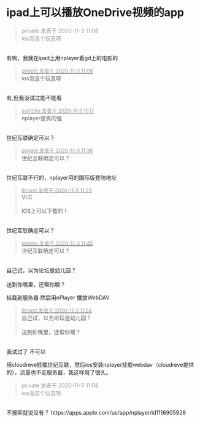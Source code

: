 # ipad上可以播放OneDrive视频的app


<div class="quote"><blockquote><font color="#999999">private 发表于 2020-11-3 11:08</font><br />
<font color="#999999">ios没这个玩意呀</font></blockquote></div><br />
有啊，我就在ipad上用nplayer看gd上的电影的

<div class="quote"><blockquote><font size="2"><a href="https://www.hostloc.com/forum.php?mod=redirect&amp;goto=findpost&amp;pid=9393970&amp;ptid=761629" target="_blank"><font color="#999999">private 发表于 2020-11-3 11:08</font></a></font><br />
ios没这个玩意呀</blockquote></div><br />
有,但我没试过能不能看

<div class="quote"><blockquote><font size="2"><a href="https://www.hostloc.com/forum.php?mod=redirect&amp;goto=findpost&amp;pid=9394044&amp;ptid=761629" target="_blank"><font color="#999999">sumcho 发表于 2020-11-3 11:17</font></a></font><br />
nplayer是真的强</blockquote></div><br />
世纪互联确定可以？

<div class="quote"><blockquote><font size="2"><a href="https://www.hostloc.com/forum.php?mod=redirect&amp;goto=findpost&amp;pid=9394151&amp;ptid=761629" target="_blank"><font color="#999999">private 发表于 2020-11-3 11:36</font></a></font><br />
世纪互联确定可以？</blockquote></div><br />
世纪互联不行的，nplayer用的国际版登陆地址

<div class="quote"><blockquote><font size="2"><a href="https://www.hostloc.com/forum.php?mod=redirect&amp;goto=findpost&amp;pid=9394083&amp;ptid=761629" target="_blank"><font color="#999999">llmwxt 发表于 2020-11-3 11:23</font></a></font><br />
VLC<br />
<br />
IOS上可以下载的！</blockquote></div><br />
世纪互联确定可以？

<div class="quote"><blockquote><font size="2"><a href="https://www.hostloc.com/forum.php?mod=redirect&amp;goto=findpost&amp;pid=9394221&amp;ptid=761629" target="_blank"><font color="#999999">private 发表于 2020-11-3 11:45</font></a></font><br />
世纪互联确定可以？</blockquote></div><br />
自己试，以为论坛是幼儿园？<br />
<br />
送到你嘴里，还帮你嚼？<br />


挂载到服务器 然后用nPlayer 播放WebDAV 

<div class="quote"><blockquote><font size="2"><a href="https://www.hostloc.com/forum.php?mod=redirect&amp;goto=findpost&amp;pid=9394274&amp;ptid=761629" target="_blank"><font color="#999999">llmwxt 发表于 2020-11-3 11:54</font></a></font><br />
自己试，以为论坛是幼儿园？<br />
<br />
送到你嘴里，还帮你嚼？</blockquote></div><br />
我试过了 不可以

用cloudreve挂载世纪互联，然后ios安装nplayer挂载webdav（cloudreve提供的），流量也不走服务器，我这样用了很久。

<div class="quote"><blockquote><font color="#999999">private 发表于 2020-11-3 11:08</font><br />
<font color="#999999">ios没这个玩意呀</font></blockquote></div><br />
不搜索就说没有？ https://apps.apple.com/us/app/nplayer/id1116905928
